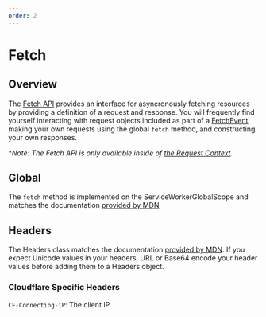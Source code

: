 ```yaml
---
order: 2
---
```


# Fetch

## Overview

The [Fetch API](https://developer.mozilla.org/en-US/docs/Web/API/Fetch_API) provides an interface for asyncronously fetching resources by providing a definition of a request and response. You will frequently find yourself interacting with request objects included as part of a [FetchEvent](/reference/apis/fetch-event), making your own requests using the global `fetch` method, and constructing your own responses.

\*_Note: The Fetch API is only available inside of [the Request Context](/about/tips/request-context)._

## Global

The `fetch` method is implemented on the ServiceWorkerGlobalScope and matches the documentation [provided by MDN](https://developer.mozilla.org/en-US/docs/Web/API/WindowOrWorkerGlobalScope/fetch)

## Headers

The Headers class matches the documentation [provided by MDN](https://developer.mozilla.org/en-US/docs/Web/API/Headers). If you expect Unicode values in your headers, URL or Base64 encode your header values before adding them to a Headers object.

### Cloudflare Specific Headers

`CF-Connecting-IP`: The client IP
